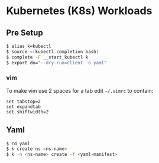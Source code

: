 Kubernetes (K8s) Workloads
==========================

## Pre Setup

```sh
$ alias k=kubectl
$ source <(kubectl completion bash)
$ complete -F __start_kubectl k
$ export do="--dry-run=client -o yaml"
```

### vim

To make vim use 2 spaces for a tab edit `~/.vimrc` to contain:

```vim
set tabstop=2
set expandtab
set shiftwidth=2
```

## Yaml

```sh
$ cd yaml
$ k create ns <ns-name>
$ k -n <ns-name> create -f <yaml-manifest>
```

[comment]: # ( vim: set ft=markdown ts=4 sts=4 sw=4 nowrap et: )

